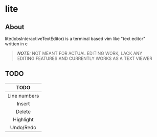 # lite
## About
lite(lobsInteractiveTextEditor) is a terminal based vim like "text editor" written in c
> **_NOTE:_** NOT MEANT FOR ACTUAL EDITING WORK, LACK ANY EDITING FEATURES AND CURRENTLY WORKS AS A TEXT VIEWER

## TODO
| TODO |
| :---: |
| Line numbers |
| Insert |
| Delete |
| Highlight |
| Undo/Redo |
